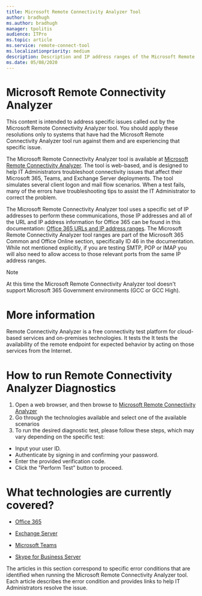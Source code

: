 ```yaml
---
title: Microsoft Remote Connectivity Analyzer Tool
author: bradhugh
ms.author: bradhugh
manager: tpolitis
audience: ITPro 
ms.topic: article 
ms.service: remote-connect-tool
ms.localizationpriority: medium
description: Description and IP address ranges of the Microsoft Remote Connectivity Analyzer (RCA) tool
ms.date: 05/08/2020
---
```


# Microsoft Remote Connectivity Analyzer

This content is intended to address specific issues called out by the Microsoft Remote Connectivity Analyzer tool. You should apply these resolutions only to systems that have had the Microsoft Remote Connectivity Analyzer tool run against them and are experiencing that specific issue.

The Microsoft Remote Connectivity Analyzer tool is available at [Microsoft Remote Connectivity Analyzer](https://go.microsoft.com/fwlink/?linkid=154308). The tool is web-based, and is designed to help IT Administrators troubleshoot connectivity issues that affect their Microsoft 365, Teams, and Exchange Server deployments. The tool simulates several client logon and mail flow scenarios. When a test fails, many of the errors have troubleshooting tips to assist the IT Administrator to correct the problem.

The Microsoft Remote Connectivity Analyzer tool uses a specific set of IP addresses to perform these communications, those IP addresses and all of the URL and IP address information for Office 365 can be found in this documentation: [Office 365 URLs and IP address ranges](https://go.microsoft.com/fwlink/?linkid=532912). The Microsoft Remote Connectivity Analyzer tool ranges are part of the Microsoft 365 Common and Office Online section, specifically ID 46 in the documentation. While not mentioned explicitly, if you are testing SMTP, POP or IMAP you will also need to allow access to those relevant ports from the same IP address ranges. 

> [!NOTE]
> At this time the Microsoft Remote Connectivity Analyzer tool doesn't support Microsoft 365 Government environments (GCC or GCC High).

# More information
Remote Connectivity Analyzer is a free connectivity test platform for cloud-based services and on-premises technologies. It tests the It tests the availability of the remote endpoint for expected behavior by acting on those services from the Internet.

# How to run Remote Connectivity Analyzer Diagnostics
1. Open a web browser, and then browse to [Microsoft Remote Connectivity Analyzer](https://testconnectivity.microsoft.com/)
2. Go through the technologies available and select one of the available scenarios
3. To run the desired diagnostic test, please follow these steps, which may vary depending on the specific test:

- Input your user ID.
- Authenticate by signing in and confirming your password.
- Enter the provided verification code.
- Click the "Perform Test" button to proceed.

# What technologies are currently covered?
- [Office 365](https://testconnectivity.microsoft.com/tests/o365)

- [Exchange Server](https://testconnectivity.microsoft.com/tests/exchange)
  
- [Microsoft Teams](https://testconnectivity.microsoft.com/tests/teams)
  
- [Skype for Business Server](https://testconnectivity.microsoft.com/tests/skype)


The articles in this section correspond to specific error conditions that are identified when running the Microsoft Remote Connectivity Analyzer tool. Each article describes the error condition and provides links to help IT Administrators resolve the issue.
